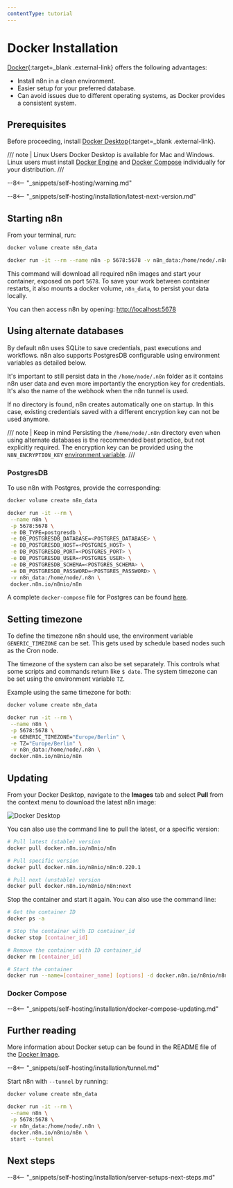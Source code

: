 ```yaml
---
contentType: tutorial
---
```


# Docker Installation

[Docker](https://www.docker.com/){:target=_blank .external-link} offers the following advantages:

* Install n8n in a clean environment.
* Easier setup for your preferred database.
* Can avoid issues due to different operating systems, as Docker provides a consistent system.

## Prerequisites

Before proceeding, install [Docker Desktop](https://docs.docker.com/get-docker/){:target=_blank .external-link}.

/// note | Linux Users
Docker Desktop is available for Mac and Windows. Linux users must install [Docker Engine](https://docs.docker.com/engine/install/) and [Docker Compose](https://docs.docker.com/compose/install/) individually for your distribution.
///

--8<-- "_snippets/self-hosting/warning.md"

--8<-- "_snippets/self-hosting/installation/latest-next-version.md"

## Starting n8n

From your terminal, run:

```sh
docker volume create n8n_data

docker run -it --rm --name n8n -p 5678:5678 -v n8n_data:/home/node/.n8n docker.n8n.io/n8nio/n8n
```

This command will download all required n8n images and start your container, exposed on port `5678`. To save your work between container restarts, it also mounts a docker volume, `n8n_data`, to persist your data locally.

You can then access n8n by opening:
[http://localhost:5678](http://localhost:5678)

## Using alternate databases

By default n8n uses SQLite to save credentials, past executions and workflows. n8n also supports PostgresDB configurable using environment variables as detailed below.

It's important to still persist data in the `/home/node/.n8n` folder as it contains n8n user data and even more importantly the encryption key for credentials. It's also the name of the webhook when the n8n tunnel is used.

If no directory is found, n8n creates automatically one on
startup. In this case, existing credentials saved with a different encryption key can not be used anymore.

/// note | Keep in mind
Persisting the `/home/node/.n8n` directory even when using alternate databases is the recommended best practice, but not explicitly required. The encryption key can be provided using the `N8N_ENCRYPTION_KEY` [environment variable](/hosting/configuration/environment-variables/deployment).
///
### PostgresDB

To use n8n with Postgres, provide the corresponding:

```sh
docker volume create n8n_data

docker run -it --rm \
 --name n8n \
 -p 5678:5678 \
 -e DB_TYPE=postgresdb \
 -e DB_POSTGRESDB_DATABASE=<POSTGRES_DATABASE> \
 -e DB_POSTGRESDB_HOST=<POSTGRES_HOST> \
 -e DB_POSTGRESDB_PORT=<POSTGRES_PORT> \
 -e DB_POSTGRESDB_USER=<POSTGRES_USER> \
 -e DB_POSTGRESDB_SCHEMA=<POSTGRES_SCHEMA> \
 -e DB_POSTGRESDB_PASSWORD=<POSTGRES_PASSWORD> \
 -v n8n_data:/home/node/.n8n \
 docker.n8n.io/n8nio/n8n
```

A complete `docker-compose` file for Postgres can be found [here](https://github.com/n8n-io/n8n/blob/master/docker/compose/withPostgres/).

## Setting timezone

To define the timezone n8n should use, the environment variable `GENERIC_TIMEZONE` can be set. This gets used by schedule based nodes such as the Cron node.

The timezone of the system can also be set separately. This controls what
some scripts and commands return like `$ date`. The system timezone can be set using the environment variable `TZ`.

Example using the same timezone for both:

```sh
docker volume create n8n_data

docker run -it --rm \
 --name n8n \
 -p 5678:5678 \
 -e GENERIC_TIMEZONE="Europe/Berlin" \
 -e TZ="Europe/Berlin" \
 -v n8n_data:/home/node/.n8n \
 docker.n8n.io/n8nio/n8n
```

## Updating

From your Docker Desktop, navigate to the **Images** tab and select **Pull** from the context menu to download the latest n8n image:

![Docker Desktop](/_images/hosting/installation/docker/docker_desktop.png)

You can also use the command line to pull the latest, or a specific version:

```sh
# Pull latest (stable) version
docker pull docker.n8n.io/n8nio/n8n

# Pull specific version
docker pull docker.n8n.io/n8nio/n8n:0.220.1

# Pull next (unstable) version
docker pull docker.n8n.io/n8nio/n8n:next
```

Stop the container and start it again. You can also use the command line:

```sh
# Get the container ID
docker ps -a

# Stop the container with ID container_id
docker stop [container_id]

# Remove the container with ID container_id
docker rm [container_id]

# Start the container
docker run --name=[container_name] [options] -d docker.n8n.io/n8nio/n8n
```

### Docker Compose

--8<-- "_snippets/self-hosting/installation/docker-compose-updating.md"

## Further reading

More information about Docker setup can be found in the README file of the [Docker Image](https://github.com/n8n-io/n8n/tree/master/docker/images/n8n).

--8<-- "_snippets/self-hosting/installation/tunnel.md"

Start n8n with `--tunnel` by running:

```sh
docker volume create n8n_data

docker run -it --rm \
 --name n8n \
 -p 5678:5678 \
 -v n8n_data:/home/node/.n8n \
 docker.n8n.io/n8nio/n8n \
 start --tunnel
```

## Next steps

--8<-- "_snippets/self-hosting/installation/server-setups-next-steps.md"
